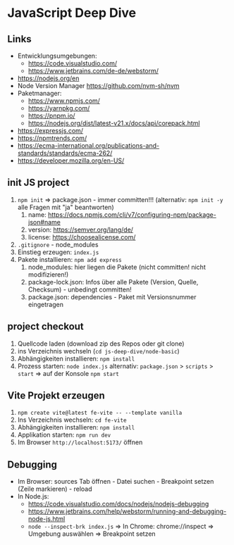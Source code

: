 # JavaScript Deep Dive

## Links
- Entwicklungsumgebungen:
  - https://code.visualstudio.com/
  - https://www.jetbrains.com/de-de/webstorm/
- https://nodejs.org/en
- Node Version Manager https://github.com/nvm-sh/nvm
- Paketmanager:
  - https://www.npmjs.com/
  - https://yarnpkg.com/
  - https://pnpm.io/
  - https://nodejs.org/dist/latest-v21.x/docs/api/corepack.html
- https://expressjs.com/
- https://npmtrends.com/
- https://ecma-international.org/publications-and-standards/standards/ecma-262/
- https://developer.mozilla.org/en-US/

## init JS project

1. `npm init` => package.json - immer committen!!! (alternativ: `npm init -y` alle Fragen mit "ja" beantworten)
   1. name: https://docs.npmjs.com/cli/v7/configuring-npm/package-json#name
   2. version: https://semver.org/lang/de/
   3. license: https://choosealicense.com/
2. `.gitignore` - node_modules
3. Einstieg erzeugen: `index.js`
4. Pakete installieren: `npm add express`
   1. node_modules: hier liegen die Pakete (nicht committen! nicht modifizieren!)
   2. package-lock.json: Infos über alle Pakete (Version, Quelle, Checksum) - unbedingt committen!
   3. package.json: dependencies - Paket mit Versionsnummer eingetragen

## project checkout
1. Quellcode laden (download zip des Repos oder git clone)
2. ins Verzeichnis wechseln (`cd js-deep-dive/node-basic`)
3. Abhängigkeiten installieren: `npm install` 
4. Prozess starten: `node index.js` alternativ: `package.json` > `scripts` > `start` => auf der Konsole `npm start`

## Vite Projekt erzeugen

1. `npm create vite@latest fe-vite -- --template vanilla`
2. Ins Verzeichnis wechseln: `cd fe-vite`
3. Abhängigkeiten installieren: `npm install`
4. Applikation starten: `npm run dev`
5. Im Browser `http://localhost:5173/` öffnen

## Debugging

- Im Browser: sources Tab öffnen - Datei suchen - Breakpoint setzen (Zeile markieren) - reload
- In Node.js:
  - https://code.visualstudio.com/docs/nodejs/nodejs-debugging
  - https://www.jetbrains.com/help/webstorm/running-and-debugging-node-js.html
  - `node --inspect-brk index.js` => In Chrome: chrome://inspect => Umgebung auswählen => Breakpoint setzen